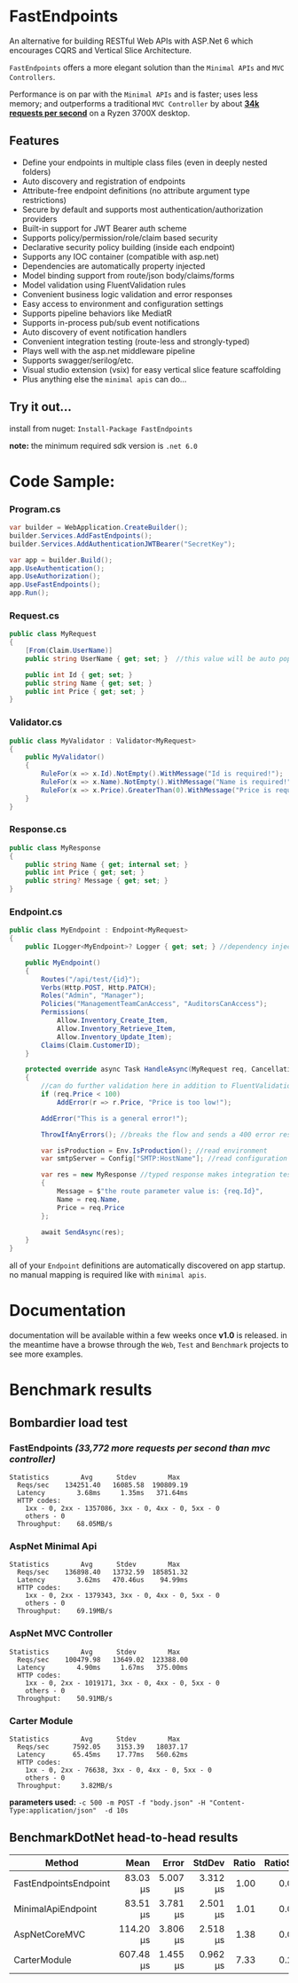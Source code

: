 # FastEndpoints

An alternative for building RESTful Web APIs with ASP.Net 6 which encourages CQRS and Vertical Slice Architecture.

`FastEndpoints` offers a more elegant solution than the `Minimal APIs` and `MVC Controllers`.

Performance is on par with the `Minimal APIs` and is faster; uses less memory; and outperforms a traditional `MVC Controller` by about **[34k requests per second](#bombardier-load-test)** on a Ryzen 3700X desktop.

## Features

- Define your endpoints in multiple class files (even in deeply nested folders)
- Auto discovery and registration of endpoints
- Attribute-free endpoint definitions (no attribute argument type restrictions)
- Secure by default and supports most authentication/authorization providers
- Built-in support for JWT Bearer auth scheme
- Supports policy/permission/role/claim based security
- Declarative security policy building (inside each endpoint)
- Supports any IOC container (compatible with asp.net)
- Dependencies are automatically property injected
- Model binding support from route/json body/claims/forms
- Model validation using FluentValidation rules
- Convenient business logic validation and error responses
- Easy access to environment and configuration settings
- Supports pipeline behaviors like MediatR
- Supports in-process pub/sub event notifications
- Auto discovery of event notification handlers
- Convenient integration testing (route-less and strongly-typed)
- Plays well with the asp.net middleware pipeline
- Supports swagger/serilog/etc.
- Visual studio extension (vsix) for easy vertical slice feature scaffolding
- Plus anything else the `minimal apis` can do...

## Try it out...
install from nuget: `Install-Package FastEndpoints`

**note:** the minimum required sdk version is `.net 6.0`

# Code Sample:

### Program.cs
```csharp
var builder = WebApplication.CreateBuilder();
builder.Services.AddFastEndpoints();
builder.Services.AddAuthenticationJWTBearer("SecretKey");

var app = builder.Build();
app.UseAuthentication();
app.UseAuthorization();
app.UseFastEndpoints();
app.Run();
```

### Request.cs
```csharp
public class MyRequest
{
    [From(Claim.UserName)]
    public string UserName { get; set; }  //this value will be auto populated from the user claim

    public int Id { get; set; }
    public string Name { get; set; }
    public int Price { get; set; }
}
```

### Validator.cs
```csharp
public class MyValidator : Validator<MyRequest>
{
    public MyValidator()
    {
        RuleFor(x => x.Id).NotEmpty().WithMessage("Id is required!");
        RuleFor(x => x.Name).NotEmpty().WithMessage("Name is required!");
        RuleFor(x => x.Price).GreaterThan(0).WithMessage("Price is required!");
    }
}
```

### Response.cs
```csharp
public class MyResponse
{
    public string Name { get; internal set; }
    public int Price { get; set; }
    public string? Message { get; set; }
}
```

### Endpoint.cs
```csharp
public class MyEndpoint : Endpoint<MyRequest>
{
    public ILogger<MyEndpoint>? Logger { get; set; } //dependency injected

    public MyEndpoint()
    {
        Routes("/api/test/{id}");
        Verbs(Http.POST, Http.PATCH);
        Roles("Admin", "Manager");
        Policies("ManagementTeamCanAccess", "AuditorsCanAccess");
        Permissions(
            Allow.Inventory_Create_Item,
            Allow.Inventory_Retrieve_Item,
            Allow.Inventory_Update_Item);
        Claims(Claim.CustomerID);
    }

    protected override async Task HandleAsync(MyRequest req, CancellationToken ct)
    {
        //can do further validation here in addition to FluentValidation rules
        if (req.Price < 100)
            AddError(r => r.Price, "Price is too low!");

        AddError("This is a general error!");

        ThrowIfAnyErrors(); //breaks the flow and sends a 400 error response containing error details.

        var isProduction = Env.IsProduction(); //read environment
        var smtpServer = Config["SMTP:HostName"]; //read configuration

        var res = new MyResponse //typed response makes integration testing easy
        {
            Message = $"the route parameter value is: {req.Id}",
            Name = req.Name,
            Price = req.Price
        };

        await SendAsync(res);
    }
}
```

all of your `Endpoint` definitions are automatically discovered on app startup. no manual mapping is required like with `minimal apis`.

# Documentation
documentation will be available within a few weeks once **v1.0** is released. in the meantime have a browse through the `Web`, `Test` and `Benchmark` projects to see more examples.

# Benchmark results

 <!-- .\bomb.exe -c 500 -m POST -f "body.json" -H "Content-Type:application/json"  -d 10s http://localhost:5000/benchmark/ok/123 -->

## Bombardier load test

### FastEndpoints *(33,772 more requests per second than mvc controller)*
```
Statistics        Avg      Stdev        Max
  Reqs/sec    134251.40   16085.58  190809.19
  Latency        3.68ms     1.35ms   371.64ms
  HTTP codes:
    1xx - 0, 2xx - 1357086, 3xx - 0, 4xx - 0, 5xx - 0
    others - 0
  Throughput:    68.05MB/s
```
### AspNet Minimal Api
```
Statistics        Avg      Stdev        Max
  Reqs/sec    136898.40   13732.59  185851.32
  Latency        3.62ms   470.46us    94.99ms
  HTTP codes:
    1xx - 0, 2xx - 1379343, 3xx - 0, 4xx - 0, 5xx - 0
    others - 0
  Throughput:    69.19MB/s
```
### AspNet MVC Controller
```
Statistics        Avg      Stdev        Max
  Reqs/sec    100479.98   13649.02  123388.00
  Latency        4.90ms     1.67ms   375.00ms
  HTTP codes:
    1xx - 0, 2xx - 1019171, 3xx - 0, 4xx - 0, 5xx - 0
    others - 0
  Throughput:    50.91MB/s
```
### Carter Module
```
Statistics        Avg      Stdev        Max
  Reqs/sec      7592.05    3153.39   18037.17
  Latency       65.45ms    17.77ms   560.62ms
  HTTP codes:
    1xx - 0, 2xx - 76638, 3xx - 0, 4xx - 0, 5xx - 0
    others - 0
  Throughput:     3.82MB/s
```

**parameters used:** `-c 500 -m POST -f "body.json" -H "Content-Type:application/json"  -d 10s`
<!-- ```
{
  "FirstName": "xxc",
  "LastName": "yyy",
  "Age": 23,
  "PhoneNumbers": [
    "1111111111",
    "2222222222",
    "3333333333",
    "4444444444",
    "5555555555"
  ]
}
``` -->

## BenchmarkDotNet head-to-head results

|                Method |      Mean |    Error |   StdDev | Ratio | RatioSD |  Gen 0 |  Gen 1 | Allocated |
|---------------------- |----------:|---------:|---------:|------:|--------:|-------:|-------:|----------:|
| FastEndpointsEndpoint |  83.03 μs | 5.007 μs | 3.312 μs |  1.00 |    0.00 | 2.6000 | 0.1000 |     22 KB |
|    MinimalApiEndpoint |  83.51 μs | 3.781 μs | 2.501 μs |  1.01 |    0.03 | 2.5000 |      - |     21 KB |
|         AspNetCoreMVC | 114.20 μs | 3.806 μs | 2.518 μs |  1.38 |    0.06 | 3.4000 | 0.2000 |     28 KB |
|          CarterModule | 607.48 μs | 1.455 μs | 0.962 μs |  7.33 |    0.29 | 5.9000 | 2.9000 |     48 KB |